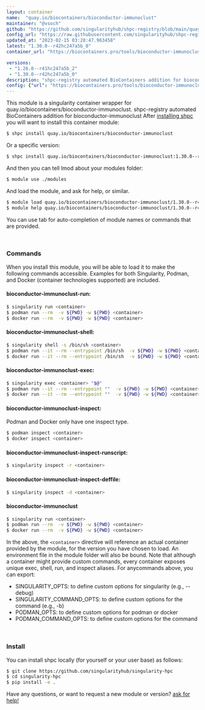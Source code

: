 ```yaml
---
layout: container
name:  "quay.io/biocontainers/bioconductor-immunoclust"
maintainer: "@vsoch"
github: "https://github.com/singularityhub/shpc-registry/blob/main/quay.io/biocontainers/bioconductor-immunoclust/container.yaml"
config_url: "https://raw.githubusercontent.com/singularityhub/shpc-registry/main/quay.io/biocontainers/bioconductor-immunoclust/container.yaml"
updated_at: "2023-02-15 03:28:47.963458"
latest: "1.30.0--r42hc247a5b_0"
container_url: "https://biocontainers.pro/tools/bioconductor-immunoclust"

versions:
 - "1.26.0--r41hc247a5b_2"
 - "1.30.0--r42hc247a5b_0"
description: "shpc-registry automated BioContainers addition for bioconductor-immunoclust"
config: {"url": "https://biocontainers.pro/tools/bioconductor-immunoclust", "maintainer": "@vsoch", "description": "shpc-registry automated BioContainers addition for bioconductor-immunoclust", "latest": {"1.30.0--r42hc247a5b_0": "sha256:84f76f9817191130abc4e60c0aa17401d5703fd7cdef2b3b2c529239e66011cd"}, "tags": {"1.26.0--r41hc247a5b_2": "sha256:53b106d3c9868a067915272d4243761cc4074b55b28b64b66e69abd17e5da214", "1.30.0--r42hc247a5b_0": "sha256:84f76f9817191130abc4e60c0aa17401d5703fd7cdef2b3b2c529239e66011cd"}, "docker": "quay.io/biocontainers/bioconductor-immunoclust"}
---
```


This module is a singularity container wrapper for quay.io/biocontainers/bioconductor-immunoclust.
shpc-registry automated BioContainers addition for bioconductor-immunoclust
After [installing shpc](#install) you will want to install this container module:


```bash
$ shpc install quay.io/biocontainers/bioconductor-immunoclust
```

Or a specific version:

```bash
$ shpc install quay.io/biocontainers/bioconductor-immunoclust:1.30.0--r42hc247a5b_0
```

And then you can tell lmod about your modules folder:

```bash
$ module use ./modules
```

And load the module, and ask for help, or similar.

```bash
$ module load quay.io/biocontainers/bioconductor-immunoclust/1.30.0--r42hc247a5b_0
$ module help quay.io/biocontainers/bioconductor-immunoclust/1.30.0--r42hc247a5b_0
```

You can use tab for auto-completion of module names or commands that are provided.

<br>

### Commands

When you install this module, you will be able to load it to make the following commands accessible.
Examples for both Singularity, Podman, and Docker (container technologies supported) are included.

#### bioconductor-immunoclust-run:

```bash
$ singularity run <container>
$ podman run --rm  -v ${PWD} -w ${PWD} <container>
$ docker run --rm  -v ${PWD} -w ${PWD} <container>
```

#### bioconductor-immunoclust-shell:

```bash
$ singularity shell -s /bin/sh <container>
$ podman run --it --rm --entrypoint /bin/sh  -v ${PWD} -w ${PWD} <container>
$ docker run --it --rm --entrypoint /bin/sh  -v ${PWD} -w ${PWD} <container>
```

#### bioconductor-immunoclust-exec:

```bash
$ singularity exec <container> "$@"
$ podman run --it --rm --entrypoint ""  -v ${PWD} -w ${PWD} <container> "$@"
$ docker run --it --rm --entrypoint ""  -v ${PWD} -w ${PWD} <container> "$@"
```

#### bioconductor-immunoclust-inspect:

Podman and Docker only have one inspect type.

```bash
$ podman inspect <container>
$ docker inspect <container>
```

#### bioconductor-immunoclust-inspect-runscript:

```bash
$ singularity inspect -r <container>
```

#### bioconductor-immunoclust-inspect-deffile:

```bash
$ singularity inspect -d <container>
```



#### bioconductor-immunoclust

```bash
$ singularity run <container>
$ podman run --rm  -v ${PWD} -w ${PWD} <container>
$ docker run --rm  -v ${PWD} -w ${PWD} <container>
```


In the above, the `<container>` directive will reference an actual container provided
by the module, for the version you have chosen to load. An environment file in the
module folder will also be bound. Note that although a container
might provide custom commands, every container exposes unique exec, shell, run, and
inspect aliases. For anycommands above, you can export:

 - SINGULARITY_OPTS: to define custom options for singularity (e.g., --debug)
 - SINGULARITY_COMMAND_OPTS: to define custom options for the command (e.g., -b)
 - PODMAN_OPTS: to define custom options for podman or docker
 - PODMAN_COMMAND_OPTS: to define custom options for the command

<br>

### Install

You can install shpc locally (for yourself or your user base) as follows:

```bash
$ git clone https://github.com/singularityhub/singularity-hpc
$ cd singularity-hpc
$ pip install -e .
```

Have any questions, or want to request a new module or version? [ask for help!](https://github.com/singularityhub/singularity-hpc/issues)